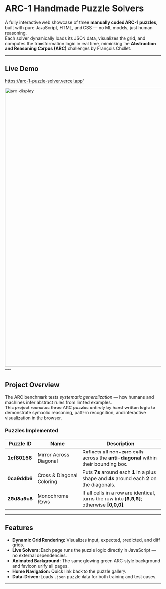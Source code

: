 # ARC-1 Handmade Puzzle Solvers  

A fully interactive web showcase of three **manually coded ARC-1 puzzles**, built with pure JavaScript, HTML, and CSS — no ML models, just human reasoning.  
Each solver dynamically loads its JSON data, visualizes the grid, and computes the transformation logic in real time, mimicking the **Abstraction and Reasoning Corpus (ARC)** challenges by François Chollet.  

---

## Live Demo

https://arc-1-puzzle-solver.vercel.app/

<img width="1623" height="903" alt="arc-display" src="https://github.com/user-attachments/assets/908aab18-052d-476f-9204-27db57bf3334" />
---


## Project Overview
The ARC benchmark tests *systematic generalization* — how humans and machines infer abstract rules from limited examples.  
This project recreates three ARC puzzles entirely by hand-written logic to demonstrate symbolic reasoning, pattern recognition, and interactive visualization in the browser.

### Puzzles Implemented
| Puzzle ID | Name | Description |
|------------|------|-------------|
| **1cf80156** | Mirror Across Diagonal | Reflects all non-zero cells across the **anti-diagonal** within their bounding box. |
| **0ca9ddb6** | Cross & Diagonal Coloring | Puts **7s** around each **1** in a plus shape and **4s** around each **2** on the diagonals. |
| **25d8a9c8** | Monochrome Rows | If all cells in a row are identical, turns the row into **[5,5,5]**; otherwise **[0,0,0]**. |

---

## Features
- **Dynamic Grid Rendering:** Visualizes input, expected, predicted, and diff grids.
- **Live Solvers:** Each page runs the puzzle logic directly in JavaScript — no external dependencies.
- **Animated Background:** The same glowing green ARC-style background and favicon unify all pages.
- **Home Navigation:** Quick link back to the puzzle gallery.
- **Data-Driven:** Loads `.json` puzzle data for both training and test cases.

---

